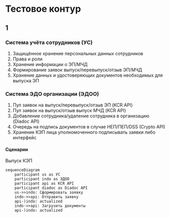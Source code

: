 # Тестовое контур

## 1

### Система учёта сотрудников (УС)
1. Защищённое хранение персональных данных сотрудников
2. Права и роли  
3. Хранение информации о ЭП/МЧД
4. Формирование заявок выпуск/перевыпуск/отзыв ЭП/МЧД
5. Хранение данных и удостоверяющих документов необходимых для выпуска ЭП 


### Система ЭДО организации (ЭДОО)
1. Пул заявок на выпуск/перевыпуск/отзыв ЭП (KCR API)
2. Пул заявок на выпуск/отзыв выпуск МЧД (KCR API)
3. Добавление сотрудника/удаление сотрудника в организацию (Diadoc API)  
4. Очередь на подпись документов в случае НЕП/ПЕП/DSS (Crypto API)
6. Хранение КЭП лица уполномоченного подписывать заявки либо интерфейс 



#### Сценарии

Выпуск КЭП

```mermaid
sequenceDiagram
    participant us as УС
    participant indo as ЭДОО
    participant api as KCR API
    participant diadoc as Diadoc API
    us->>indo: Сформировать заявку
    indo->>api: Отправить заявку
    api-)indo: actualized 
    indo->>api: Загрузить документы
    api-)indo: actualized 
```